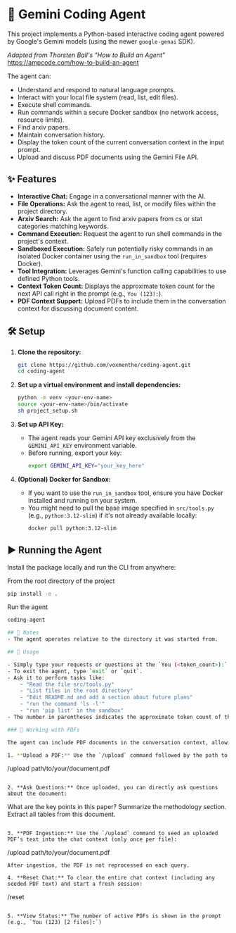 # 🤖 Gemini Coding Agent

This project implements a Python-based interactive coding agent powered by Google's Gemini models (using the newer `google-genai` SDK).

*Adapted from Thorsten Ball's "How to Build an Agent"* https://ampcode.com/how-to-build-an-agent

The agent can:
- Understand and respond to natural language prompts.
- Interact with your local file system (read, list, edit files).
- Execute shell commands.
- Run commands within a secure Docker sandbox (no network access, resource limits).
- Find arxiv papers.
- Maintain conversation history.
- Display the token count of the current conversation context in the input prompt.
- Upload and discuss PDF documents using the Gemini File API.

## ✨ Features

- **Interactive Chat:** Engage in a conversational manner with the AI.
- **File Operations:** Ask the agent to read, list, or modify files within the project directory.
- **Arxiv Search:** Ask the agent to find arxiv papers from cs or stat categories matching keywords.
- **Command Execution:** Request the agent to run shell commands in the project's context.
- **Sandboxed Execution:** Safely run potentially risky commands in an isolated Docker container using the `run_in_sandbox` tool (requires Docker).
- **Tool Integration:** Leverages Gemini's function calling capabilities to use defined Python tools.
- **Context Token Count:** Displays the approximate token count for the next API call right in the prompt (e.g., `You (123):`).
- **PDF Context Support:** Upload PDFs to include them in the conversation context for discussing document content.

## 🛠️ Setup

1.  **Clone the repository:**
    ```bash
    git clone https://github.com/voxmenthe/coding-agent.git
    cd coding-agent
    ```
2.  **Set up a virtual environment and install dependencies:**
    ```bash
    python -m venv <your-env-name>
    source <your-env-name>/bin/activate
    sh project_setup.sh
    ```

3.  **Set up API Key:**
    - The agent reads your Gemini API key exclusively from the `GEMINI_API_KEY` environment variable.
    - Before running, export your key:
      ```bash
      export GEMINI_API_KEY="your_key_here"
      ```

4.  **(Optional) Docker for Sandbox:**
    - If you want to use the `run_in_sandbox` tool, ensure you have Docker installed and running on your system.
    - You might need to pull the base image specified in `src/tools.py` (e.g., `python:3.12-slim`) if it's not already available locally:
      ```bash
      docker pull python:3.12-slim
      ```

## ▶️ Running the Agent

Install the package locally and run the CLI from anywhere:

From the root directory of the project
```bash
pip install -e .
```

Run the agent
```bash
coding-agent

## 📝 Notes
- The agent operates relative to the directory it was started from.

## 💬 Usage

- Simply type your requests or questions at the `You (<token_count>):` prompt.
- To exit the agent, type `exit` or `quit`.
- Ask it to perform tasks like:
    - "Read the file src/tools.py"
    - "List files in the root directory"
    - "Edit README.md and add a section about future plans"
    - "run the command 'ls -l'"
    - "run 'pip list' in the sandbox"
- The number in parentheses indicates the approximate token count of the conversation history that will be sent with your *next* message.

### 📄 Working with PDFs

The agent can include PDF documents in the conversation context, allowing you to discuss and ask questions about their content:

1. **Upload a PDF:** Use the `/upload` command followed by the path to the PDF (relative to the project directory):
   ```
   /upload path/to/your/document.pdf
   ```

2. **Ask Questions:** Once uploaded, you can directly ask questions about the document:
   ```
   What are the key points in this paper?
   Summarize the methodology section.
   Extract all tables from this document.
   ```

3. **PDF Ingestion:** Use the `/upload` command to seed an uploaded PDF’s text into the chat context (only once per file):
   ```
   /upload path/to/your/document.pdf
   ```
   After ingestion, the PDF is not reprocessed on each query.

4. **Reset Chat:** To clear the entire chat context (including any seeded PDF text) and start a fresh session:
   ```
   /reset
   ```

5. **View Status:** The number of active PDFs is shown in the prompt (e.g., `You (123) [2 files]:`)
